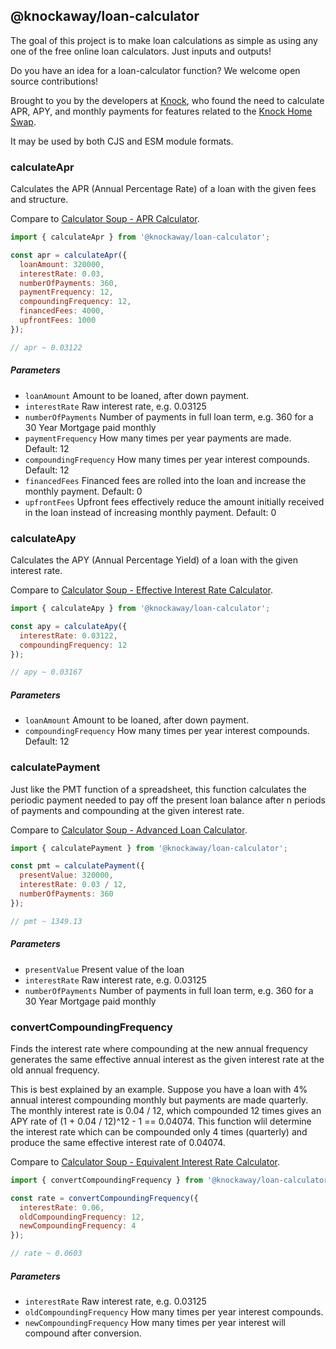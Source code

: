 ## @knockaway/loan-calculator

The goal of this project is to make loan calculations as simple as
using any one of the free online loan calculators. Just inputs and
outputs!

Do you have an idea for a loan-calculator function? We welcome
open source contributions!

Brought to you by the developers at [Knock](https://www.knock.com/),
who found the need to calculate APR, APY, and monthly payments for features
related to the [Knock Home Swap](https://www.knock.com/how-it-works).

It may be used by both CJS and ESM module formats.

### calculateApr

Calculates the APR (Annual Percentage Rate) of a loan with the given fees and structure.

Compare to [Calculator Soup - APR Calculator](https://www.calculatorsoup.com/calculators/financial/apr-calculator.php).

```js
import { calculateApr } from '@knockaway/loan-calculator';

const apr = calculateApr({
  loanAmount: 320000,
  interestRate: 0.03,
  numberOfPayments: 360,
  paymentFrequency: 12,
  compoundingFrequency: 12,
  financedFees: 4000,
  upfrontFees: 1000
});

// apr ~ 0.03122
```

##### Parameters

- `loanAmount` Amount to be loaned, after down payment.
- `interestRate` Raw interest rate, e.g. 0.03125
- `numberOfPayments` Number of payments in full loan term, e.g. 360 for a
  30 Year Mortgage paid monthly
- `paymentFrequency` How many times per year payments are made. Default: 12
- `compoundingFrequency` How many times per year interest compounds. Default: 12
- `financedFees` Financed fees are rolled into the loan and increase the
  monthly payment. Default: 0
- `upfrontFees` Upfront fees effectively reduce the amount initially received in the
  loan instead of increasing monthly payment. Default: 0

### calculateApy

Calculates the APY (Annual Percentage Yield) of a loan with the given interest rate.

Compare to [Calculator Soup - Effective Interest Rate Calculator](https://www.calculatorsoup.com/calculators/financial/effective-interest-rate-calculator.php).

```js
import { calculateApy } from '@knockaway/loan-calculator';

const apy = calculateApy({
  interestRate: 0.03122,
  compoundingFrequency: 12
});

// apy ~ 0.03167
```

##### Parameters

- `loanAmount` Amount to be loaned, after down payment.
- `compoundingFrequency` How many times per year interest compounds. Default: 12

### calculatePayment

Just like the PMT function of a spreadsheet, this function calculates the periodic
payment needed to pay off the present loan balance after n periods of payments and
compounding at the given interest rate.

Compare to [Calculator Soup - Advanced Loan Calculator](https://www.calculatorsoup.com/calculators/financial/loan-calculator-advanced.php).

```js
import { calculatePayment } from '@knockaway/loan-calculator';

const pmt = calculatePayment({
  presentValue: 320000,
  interestRate: 0.03 / 12,
  numberOfPayments: 360
});

// pmt ~ 1349.13
```

##### Parameters

- `presentValue` Present value of the loan
- `interestRate` Raw interest rate, e.g. 0.03125
- `numberOfPayments` Number of payments in full loan term, e.g. 360 for a
  30 Year Mortgage paid monthly

### convertCompoundingFrequency

Finds the interest rate where compounding at the new annual frequency generates the same
effective annual interest as the given interest rate at the old annual frequency.

This is best explained by an example. Suppose you have a loan with 4% annual interest compounding
monthly but payments are made quarterly. The monthly interest rate is 0.04 / 12, which compounded
12 times gives an APY rate of (1 + 0.04 / 12)^12 - 1 == 0.04074. This function wlil determine
the interest rate which can be compounded only 4 times (quarterly) and produce the same effective
interest rate of 0.04074.

Compare to [Calculator Soup - Equivalent Interest Rate Calculator](https://www.calculatorsoup.com/calculators/financial/equivalent-interest-rate-calculator.php).

```js
import { convertCompoundingFrequency } from '@knockaway/loan-calculator';

const rate = convertCompoundingFrequency({
  interestRate: 0.06,
  oldCompoundingFrequency: 12,
  newCompoundingFrequency: 4
});

// rate ~ 0.0603
```

##### Parameters

- `interestRate` Raw interest rate, e.g. 0.03125
- `oldCompoundingFrequency` How many times per year interest compounds.
- `newCompoundingFrequency` How many times per year interest will compound after conversion.
